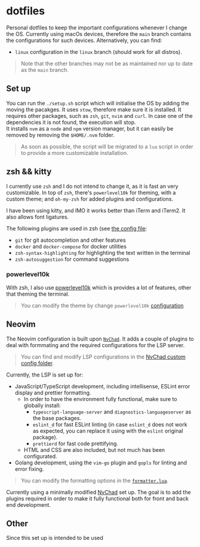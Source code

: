 # dotfiles

Personal dotfiles to keep the important configurations whenever I change the
OS. Currently using macOs devices, therefore the `main` branch contains the
configurations for such devices. Alternatively, you can find:

- `linux` configuration in the `linux` branch (should work for all distros).

> Note that the other branches may not be as maintained nor up to date as the
> `main` branch.


## Set up

You can run the `./setup.sh` script which will initialise the OS by adding the
moving the pacakges. It uses `stow`, therefore make sure it is installed. It
requires other packages, such as `zsh`, `git`, `nvim` and `curl`. In case one of
the dependencies it is not found, the execution will stop.  
It installs `nvm` as a `node` and `npm` version manager, but it can easily be
removed by removing the `$HOME/.nvm` folder.

> As soon as possible, the script will be migrated to a `lua` script in order to
provide a more customizable installation.

## zsh && kitty

I currently use `zsh` and I do not intend to change it, as it is fast an very
customizable. In top of `zsh`, there's `powerlevel10k` for theming, with a
custom theme; and `oh-my-zsh` for added plugins and configurations.

I have been using kitty, and IMO it works better than iTerm and iTerm2. It also
allows font ligatures.

The following plugins are used in zsh (see [the config
file](./zsh/.config/zsh/.zshrc):

- `git` for git autocompletion and other features 
- `docker` and `docker-compose` for docker utilities
- `zsh-syntax-highlighting` for highlighting the text written in the terminal
- `zsh-autosuggestion` for command suggestions

### powerlevel10k

With zsh, I also use [powerlevel10k](https://github.com/romkatv/powerlevel10k)
which is provides a lot of features, other that theming the terminal.

> You can modify the theme by change `powerlevel10k`
[configuration](./powerlevel10k/.config/zsh/.p10k.zsh)

## Neovim

The Neovim configuration is built upon
[`NvChad`](https://github.com/NvChad/NvChad). It adds a couple of plugins to
deal with formmating and the required configurations for the LSP server.

> You can find and modify LSP configurations in the 
> [NvChad custom config folder](./nvim/.config/nvim/lua/custom/plugins).

Currently, the LSP is set up for:

- JavaScript/TypeScript development, including intellisense, ESLint error
display and prettier formatting.
  - In order to have the environment fully functional, make sure to globally
  install:
    - `typescript-language-server` and `diagnostics-languageserver` as the base
    packages.
    - `eslint_d` for fast ESLint linting (in case `eslint_d` does not work as
    expected, you can replace it using with the `eslint` original package).
    - `prettierd` for fast code prettifying.
  - HTML and CSS are also included, but not much has been configurated.
- Golang development, using the `vim-go` plugin and `gopls` for linting and
error fixing.

> You can modify the formatting options in the 
> [`formatter.lua`](./nvim/.config/nvim/lua/custom/plugins/user/formatter.lua).

Currently using a minimally modified [NvChad](https://github.com/NvChad/NvChad)
set up. The goal is to add the plugins required in order to make it fully
functional both for front and back end development.

## Other

Since this set up is intended to be used

